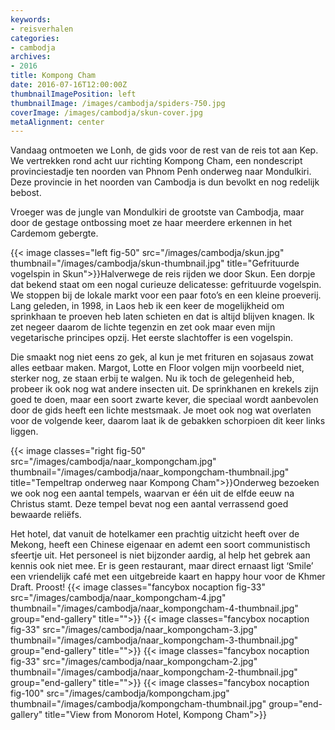 ```yaml
---
keywords:
- reisverhalen
categories:
- cambodja
archives:
- 2016
title: Kompong Cham
date: 2016-07-16T12:00:00Z
thumbnailImagePosition: left
thumbnailImage: /images/cambodja/spiders-750.jpg
coverImage: /images/cambodja/skun-cover.jpg
metaAlignment: center
---
```


Vandaag ontmoeten we Lonh, de gids voor de rest van de reis tot aan Kep. We 
vertrekken rond acht uur richting Kompong Cham, een nondescript 
provinciestadje ten noorden van Phnom Penh onderweg naar Mondulkiri. Deze 
provincie in het noorden van Cambodja is dun bevolkt en nog redelijk bebost. 

Vroeger was de jungle van Mondulkiri de grootste van Cambodja, maar door de 
gestage ontbossing moet ze haar meerdere erkennen in het Cardemom gebergte.

{{< image classes="left fig-50" src="/images/cambodja/skun.jpg" thumbnail="/images/cambodja/skun-thumbnail.jpg" title="Gefrituurde vogelspin in Skun">}}Halverwege de reis rijden we door Skun. Een dorpje dat bekend staat om een 
nogal curieuze delicatesse: gefrituurde vogelspin. We stoppen bij de lokale markt 
voor een paar foto’s en een kleine proeverij. Lang geleden, in 1998, in Laos heb 
ik een keer de mogelijkheid om sprinkhaan te proeven heb laten schieten en dat 
is altijd blijven knagen. Ik zet negeer daarom de lichte tegenzin en zet ook maar 
even mijn vegetarische principes opzij. Het eerste slachtoffer is een vogelspin. 

Die smaakt nog niet eens zo gek, al kun je met frituren en sojasaus zowat alles 
eetbaar maken. Margot, Lotte en Floor volgen mijn voorbeeld niet, sterker nog, ze
staan erbij te walgen. Nu ik toch de gelegenheid heb, probeer ik ook nog wat 
andere insecten uit. De sprinkhanen en krekels zijn goed te doen, maar een soort
zwarte kever, die speciaal wordt aanbevolen door de gids heeft een lichte 
mestsmaak. Je moet ook nog wat overlaten voor de volgende keer, daarom laat ik
de gebakken schorpioen dit keer links liggen.

{{< image classes="right fig-50" src="/images/cambodja/naar_kompongcham.jpg" thumbnail="/images/cambodja/naar_kompongcham-thumbnail.jpg" title="Tempeltrap onderweg naar Kompong Cham">}}Onderweg bezoeken we ook nog een aantal tempels, waarvan er één uit de elfde 
eeuw na Christus stamt. Deze tempel bevat nog een aantal verrassend goed 
bewaarde reliëfs.

Het hotel, dat vanuit de hotelkamer een prachtig uitzicht heeft over de Mekong, 
heeft een Chinese eigenaar en ademt een soort communistisch sfeertje uit. Het 
personeel is niet bijzonder aardig, al help het gebrek aan kennis ook niet mee. Er 
is geen restaurant, maar direct ernaast ligt ‘Smile’ een vriendelijk café met een 
uitgebreide kaart en happy hour voor de Khmer Draft. Proost!
{{< image classes="fancybox nocaption fig-33" src="/images/cambodja/naar_kompongcham-4.jpg" thumbnail="/images/cambodja/naar_kompongcham-4-thumbnail.jpg" group="end-gallery" title="">}}
{{< image classes="fancybox nocaption fig-33" src="/images/cambodja/naar_kompongcham-3.jpg" thumbnail="/images/cambodja/naar_kompongcham-3-thumbnail.jpg" group="end-gallery" title="">}}
{{< image classes="fancybox nocaption fig-33" src="/images/cambodja/naar_kompongcham-2.jpg" thumbnail="/images/cambodja/naar_kompongcham-2-thumbnail.jpg" group="end-gallery" title="">}}
{{< image classes="fancybox nocaption fig-100" src="/images/cambodja/kompongcham.jpg" thumbnail="/images/cambodja/kompongcham-thumbnail.jpg" group="end-gallery" title="View from Monorom Hotel, Kompong Cham">}}
